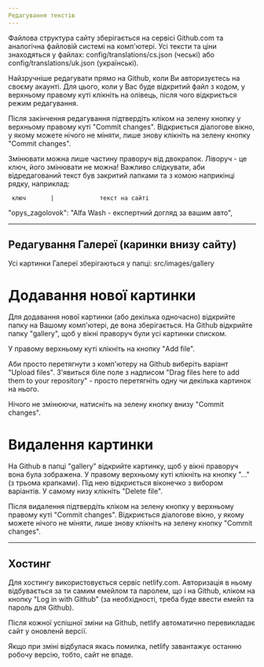 ```yaml
---
Редагування текстів
---
```


Файлова структура сайту зберігається на сервісі Github.com та аналогічна файловій системі на комп'ютері.
Усі тексти та ціни знаходяться у файлах: 
config/translations/cs.json (чеські) або 
config/translations/uk.json (українські).

Найзручніше редагувати прямо на Github, коли Ви авторизуєтесь на своєму акаунті. 
Для цього, коли у Вас буде відкритий файл з кодом, у верхньому правому куті клікніть на олівець, після чого відкриється режим редагування.

Після закінчення редагування підтвердіть кліком на зелену кнопку у верхньому правому куті "Commit changes".
Відкриється діалогове вікно, у якому можете нічого не міняти, лише знову клікніть на зелену кнопку "Commit changes".

Змінювати можна лише частину праворуч від двокрапок. Ліворуч - це ключ, його змінювати не можна! 
Важливо слідкувати, аби відредагований текст був закритий лапками та з комою наприкінці рядку, наприклад:

     ключ       |             текст на сайті

"opys_zagolovok": "Alfa Wash - експертний догляд за вашим авто",

---
Редагування Галереї (каринки внизу сайту)
---

Усі картинки Галереї зберігаються у папці:
src/images/gallery

# Додавання нової картинки

Для додавання нової картинки (або декілька одночасно) відкрийте папку на Вашому комп'ютері, де вона зберігається. 
На Github відкрийте папку "gallery", щоб у вікні праворуч були усі картинки списком. 

У правому верхньому куті клікніть на кнопку "Add file".

Аби просто перетягнути з комп'ютеру на Github виберіть варіант "Upload files". 
З'явиться біле поле з надписом "Drag files here to add them to your repository" - просто перетягніть одну чи декілька картинок на нього.

Нічого не змінюючи, натисніть на зелену кнопку внизу "Commit changes".

# Видалення картинки

На Github в папці "gallery" відкрийте картинку, щоб у вікні праворуч вона була зображена.
У правому верхньому куті клікніть на кнопку "..." (з трьома крапками).
Під нею відкриється віконечко з вибором варіантів. У самому низу клікніть "Delete file".

Після видалення підтвердіть кліком на зелену кнопку у верхньому правому куті "Commit changes".
Відкриється діалогове вікно, у якому можете нічого не міняти, лише знову клікніть на зелену кнопку "Commit changes".

---
Хостинг
---

Для хостингу використовується сервіс netlify.com. Авторизація в ньому відбувається за ти самим емейлом та паролем, що і на Github, кліком на кнопку "Log in with Github" (за необхідності, треба буде ввести емейл та пароль для Github).

Після кожної успішної зміни на Github, netlify автоматично перевикладає сайт у оновленй версії.

Якщо при зміні відбулася якась помилка, netlify завантажує останню робочу версію, тобто, сайт не впаде.